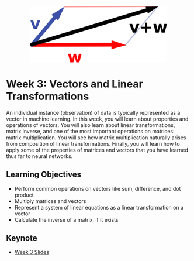 <div align="center">

<img src="../images/vectors-linear-transformations.png" width="375" alt="Linear Algebra for ML">

</div>

# Week 3: Vectors and Linear Transformations

An individual instance (observation) of data is typically represented as a vector in machine learning. In this week, you will learn about properties and operations of vectors. You will also learn about linear transformations, matrix inverse, and one of the most important operations on matrices: matrix multiplication. You will see how matrix multiplication naturally arises from composition of linear transformations. Finally, you will learn how to apply some of the properties of matrices and vectors that you have learned thus far to neural networks.

## Learning Objectives

- Perform common operations on vectors like sum, difference, and dot product
- Multiply matrices and vectors
- Represent a system of linear equations as a linear transformation on a vector
- Calculate the inverse of a matrix, if it exists

## Keynote

- [Week 3 Slides](./slides/Week3-Linear-Algebra-Keynote.pdf)